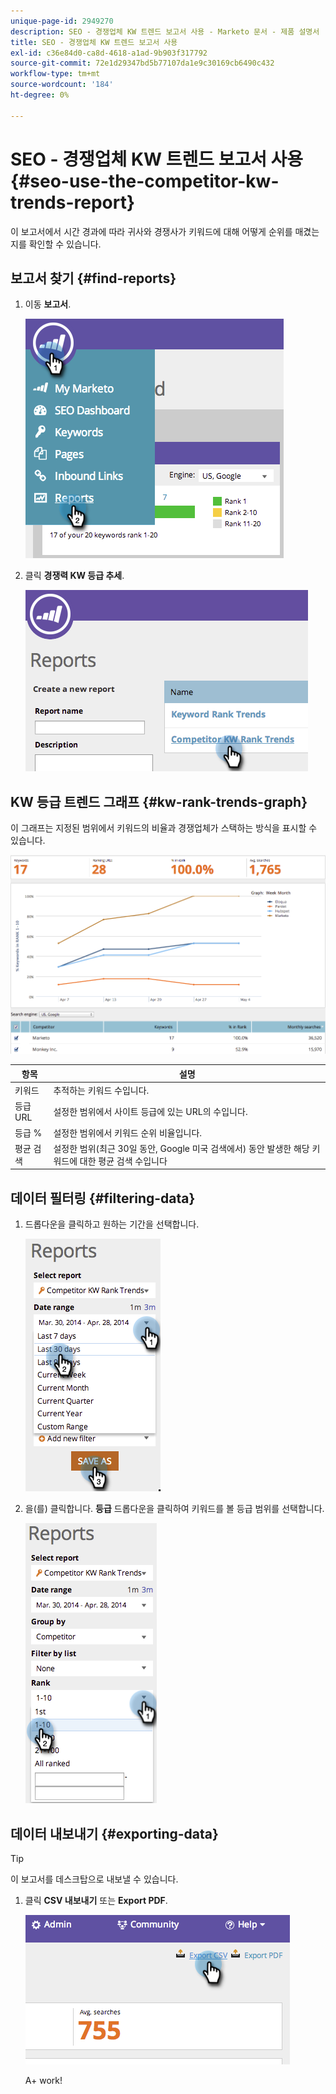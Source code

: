 ```yaml
---
unique-page-id: 2949270
description: SEO - 경쟁업체 KW 트렌드 보고서 사용 - Marketo 문서 - 제품 설명서
title: SEO - 경쟁업체 KW 트렌드 보고서 사용
exl-id: c36e84d0-ca8d-4618-a1ad-9b903f317792
source-git-commit: 72e1d29347bd5b77107da1e9c30169cb6490c432
workflow-type: tm+mt
source-wordcount: '184'
ht-degree: 0%

---
```


# SEO - 경쟁업체 KW 트렌드 보고서 사용 {#seo-use-the-competitor-kw-trends-report}

이 보고서에서 시간 경과에 따라 귀사와 경쟁사가 키워드에 대해 어떻게 순위를 매겼는지를 확인할 수 있습니다.

## 보고서 찾기 {#find-reports}

1. 이동 **보고서**.

   ![](assets/image2014-9-18-14-3a6-3a18.png)

1. 클릭 **경쟁력 KW 등급 추세**.

   ![](assets/image2014-9-18-14-3a6-3a37.png)

## KW 등급 트렌드 그래프 {#kw-rank-trends-graph}

이 그래프는 지정된 범위에서 키워드의 비율과 경쟁업체가 스택하는 방식을 표시할 수 있습니다.

![](assets/image2014-9-18-14-3a7-3a1.png)

| 항목 | 설명 |
|---|---|
| 키워드 | 추적하는 키워드 수입니다. |
| 등급 URL | 설정한 범위에서 사이트 등급에 있는 URL의 수입니다. |
| 등급 % | 설정한 범위에서 키워드 순위 비율입니다. |
| 평균 검색 | 설정한 범위(최근 30일 동안, Google 미국 검색에서) 동안 발생한 해당 키워드에 대한 평균 검색 수입니다 |

## 데이터 필터링 {#filtering-data}

1. 드롭다운을 클릭하고 원하는 기간을 선택합니다.

   ![](assets/image2014-9-18-14-3a7-3a17.png)

1. 을(를) 클릭합니다. **등급** 드롭다운을 클릭하여 키워드를 볼 등급 범위를 선택합니다.

   ![](assets/image2014-9-18-14-3a8-3a26.png)

## 데이터 내보내기  {#exporting-data}

>[!TIP]
>
>이 보고서를 데스크탑으로 내보낼 수 있습니다.

1. 클릭 **CSV 내보내기** 또는 **Export PDF**.

   ![](assets/image2014-9-18-14-3a9-3a49.png)

   A+ work!
